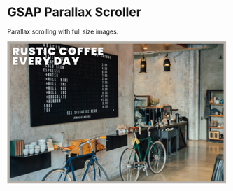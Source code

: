 # GSAP Parallax Scroller

Parallax scrolling with full size images.

<img src="./assets/screenshots/image.png" width="500" alt="Screenshot of website">